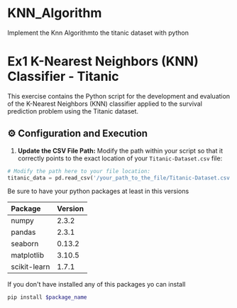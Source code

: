 # KNN_Algorithm
Implement the Knn Algorithmto the titanic dataset with python

# Ex1 K-Nearest Neighbors (KNN) Classifier - Titanic

This exercise contains the Python script for the development and evaluation of the K-Nearest Neighbors (KNN) classifier applied to the survival prediction problem using the Titanic dataset.

## ⚙️ Configuration and Execution

1.  **Update the CSV File Path:**
    Modify the path within your script so that it correctly points to the exact location of your `Titanic-Dataset.csv` file:

```python
# Modify the path here to your file location:
titanic_data = pd.read_csv('/your_path_to_the_file/Titanic-Dataset.csv', sep=',')
```
Be sure to have your python packages at least in this versions

| Package | Version |
| :--- | :--- |
| numpy | 2.3.2 |
| pandas | 2.3.1 |
| seaborn | 0.13.2 |
| matplotlib | 3.10.5 |
| scikit-learn | 1.7.1 |

If you don't have installed any of this packages yo can install

```bash
pip install $package_name
```
